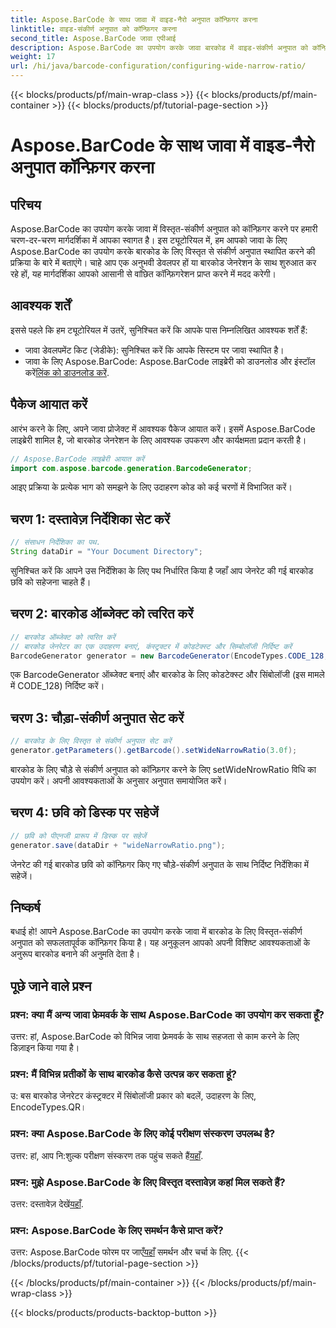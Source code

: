 ```yaml
---
title: Aspose.BarCode के साथ जावा में वाइड-नैरो अनुपात कॉन्फ़िगर करना
linktitle: वाइड-संकीर्ण अनुपात को कॉन्फ़िगर करना
second_title: Aspose.BarCode जावा एपीआई
description: Aspose.BarCode का उपयोग करके जावा बारकोड में वाइड-संकीर्ण अनुपात को कॉन्फ़िगर करने का तरीका जानें। निर्बाध अनुकूलन के लिए हमारी चरण-दर-चरण मार्गदर्शिका का पालन करें।
weight: 17
url: /hi/java/barcode-configuration/configuring-wide-narrow-ratio/
---
```


{{< blocks/products/pf/main-wrap-class >}}
{{< blocks/products/pf/main-container >}}
{{< blocks/products/pf/tutorial-page-section >}}

# Aspose.BarCode के साथ जावा में वाइड-नैरो अनुपात कॉन्फ़िगर करना


## परिचय

Aspose.BarCode का उपयोग करके जावा में विस्तृत-संकीर्ण अनुपात को कॉन्फ़िगर करने पर हमारी चरण-दर-चरण मार्गदर्शिका में आपका स्वागत है। इस ट्यूटोरियल में, हम आपको जावा के लिए Aspose.BarCode का उपयोग करके बारकोड के लिए विस्तृत से संकीर्ण अनुपात स्थापित करने की प्रक्रिया के बारे में बताएंगे। चाहे आप एक अनुभवी डेवलपर हों या बारकोड जेनरेशन के साथ शुरुआत कर रहे हों, यह मार्गदर्शिका आपको आसानी से वांछित कॉन्फ़िगरेशन प्राप्त करने में मदद करेगी।

## आवश्यक शर्तें

इससे पहले कि हम ट्यूटोरियल में उतरें, सुनिश्चित करें कि आपके पास निम्नलिखित आवश्यक शर्तें हैं:

- जावा डेवलपमेंट किट (जेडीके): सुनिश्चित करें कि आपके सिस्टम पर जावा स्थापित है।
-  जावा के लिए Aspose.BarCode: Aspose.BarCode लाइब्रेरी को डाउनलोड और इंस्टॉल करें[लिंक को डाउनलोड करें](https://releases.aspose.com/barcode/java/).

## पैकेज आयात करें

आरंभ करने के लिए, अपने जावा प्रोजेक्ट में आवश्यक पैकेज आयात करें। इसमें Aspose.BarCode लाइब्रेरी शामिल है, जो बारकोड जेनरेशन के लिए आवश्यक उपकरण और कार्यक्षमता प्रदान करती है।

```java
// Aspose.BarCode लाइब्रेरी आयात करें
import com.aspose.barcode.generation.BarcodeGenerator;
```

आइए प्रक्रिया के प्रत्येक भाग को समझने के लिए उदाहरण कोड को कई चरणों में विभाजित करें।

## चरण 1: दस्तावेज़ निर्देशिका सेट करें

```java
// संसाधन निर्देशिका का पथ.
String dataDir = "Your Document Directory";
```

सुनिश्चित करें कि आपने उस निर्देशिका के लिए पथ निर्धारित किया है जहाँ आप जेनरेट की गई बारकोड छवि को सहेजना चाहते हैं।

## चरण 2: बारकोड ऑब्जेक्ट को त्वरित करें

```java
// बारकोड ऑब्जेक्ट को त्वरित करें
// बारकोड जेनरेटर का एक उदाहरण बनाएं, कंस्ट्रक्टर में कोडटेक्स्ट और सिम्बोलॉजी निर्दिष्ट करें
BarcodeGenerator generator = new BarcodeGenerator(EncodeTypes.CODE_128, "12345678");
```

एक BarcodeGenerator ऑब्जेक्ट बनाएं और बारकोड के लिए कोडटेक्स्ट और सिंबोलॉजी (इस मामले में CODE_128) निर्दिष्ट करें।

## चरण 3: चौड़ा-संकीर्ण अनुपात सेट करें

```java
// बारकोड के लिए विस्तृत से संकीर्ण अनुपात सेट करें
generator.getParameters().getBarcode().setWideNarrowRatio(3.0f);
```

बारकोड के लिए चौड़े से संकीर्ण अनुपात को कॉन्फ़िगर करने के लिए setWideNrowRatio विधि का उपयोग करें। अपनी आवश्यकताओं के अनुसार अनुपात समायोजित करें।

## चरण 4: छवि को डिस्क पर सहेजें

```java
// छवि को पीएनजी प्रारूप में डिस्क पर सहेजें
generator.save(dataDir + "wideNarrowRatio.png");
```

जेनरेट की गई बारकोड छवि को कॉन्फ़िगर किए गए चौड़े-संकीर्ण अनुपात के साथ निर्दिष्ट निर्देशिका में सहेजें।

## निष्कर्ष

बधाई हो! आपने Aspose.BarCode का उपयोग करके जावा में बारकोड के लिए विस्तृत-संकीर्ण अनुपात को सफलतापूर्वक कॉन्फ़िगर किया है। यह अनुकूलन आपको अपनी विशिष्ट आवश्यकताओं के अनुरूप बारकोड बनाने की अनुमति देता है।

## पूछे जाने वाले प्रश्न

### प्रश्न: क्या मैं अन्य जावा फ्रेमवर्क के साथ Aspose.BarCode का उपयोग कर सकता हूँ?
उत्तर: हां, Aspose.BarCode को विभिन्न जावा फ्रेमवर्क के साथ सहजता से काम करने के लिए डिज़ाइन किया गया है।

### प्रश्न: मैं विभिन्न प्रतीकों के साथ बारकोड कैसे उत्पन्न कर सकता हूं?
उ: बस बारकोड जेनरेटर कंस्ट्रक्टर में सिंबोलॉजी प्रकार को बदलें, उदाहरण के लिए, EncodeTypes.QR।

### प्रश्न: क्या Aspose.BarCode के लिए कोई परीक्षण संस्करण उपलब्ध है?
 उत्तर: हां, आप नि:शुल्क परीक्षण संस्करण तक पहुंच सकते हैं[यहाँ](https://releases.aspose.com/).

### प्रश्न: मुझे Aspose.BarCode के लिए विस्तृत दस्तावेज़ कहां मिल सकते हैं?
 उत्तर: दस्तावेज़ देखें[यहाँ](https://reference.aspose.com/barcode/java/).

### प्रश्न: Aspose.BarCode के लिए समर्थन कैसे प्राप्त करें?
 उत्तर: Aspose.BarCode फोरम पर जाएँ[यहाँ](https://forum.aspose.com/c/barcode/13) समर्थन और चर्चा के लिए.
{{< /blocks/products/pf/tutorial-page-section >}}

{{< /blocks/products/pf/main-container >}}
{{< /blocks/products/pf/main-wrap-class >}}

{{< blocks/products/products-backtop-button >}}
